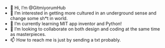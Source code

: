 - 👋 Hi, I’m @GitmiyorumHub
- 👀 I’m interested in getting more cultured in an underground sense and change some sh*t in world.
- 🌱 I’m currently learning MIT app inventor and Python!
- 💞️ I’m looking to collaborate on both design and coding at the same time as masterpieces.
- 📫 How to reach me is just by sending a txt probably.

<!---
GitmiyorumHub/GitmiyorumHub is a ✨ special ✨ repository because its `README.md` (this file) appears on your GitHub profile.
You can click the Preview link to take a look at your changes.
--->
